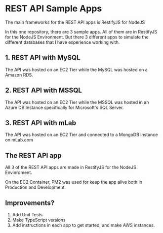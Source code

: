 # REST API Sample Apps
The main frameworks for the REST API apps is RestifyJS for NodeJS

In this one repository, there are 3 sample apps. All of them are in RestifyJS for the NodeJS Environment. But there 3 different apps to simulate the different databases that I have experience working with.

## 1. REST API with MySQL
The API was hosted on an EC2 Tier while the MySQL was hosted on a Amazon RDS.

## 2. REST API with MSSQL
The API was hosted on an EC2 Tier while the MSSQL was hosted in an Azure DB Instance specifically for Microsoft's SQL Server.

## 3. REST API with mLab
The API was hosted on an EC2 Tier and connected to a MongoDB instance on mLab.com

## The REST API app
All 3 of the REST API apps are made in RestifyJS for the NodeJS Envinroment. 

On the EC2 Container, PM2 was used for keep the app alive both in Production and Development.

## Improvements?
1. Add Unit Tests
2. Make TypeScript versions
3. Add instructions in each app to get started, and make AWS instances.
